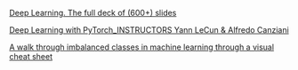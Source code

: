 [Deep Learning. The full deck of (600+) slides](https://www.facebook.com/MontrealAI/posts/1093306744347916)

[Deep Learning with PyTorch_INSTRUCTORS Yann LeCun & Alfredo Canziani](https://www.facebook.com/MontrealAI/posts/1093226137689310)

[A walk through imbalanced classes in machine learning through a visual cheat sheet](https://towardsdatascience.com/a-walk-through-imbalanced-classes-in-machine-learning-through-a-visual-cheat-sheet-974740b19094)
